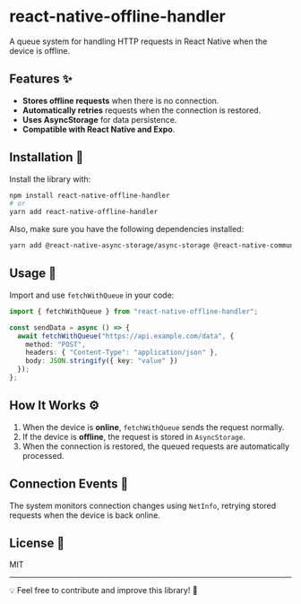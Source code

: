 # react-native-offline-handler

A queue system for handling HTTP requests in React Native when the device is offline.

## Features ✨

- **Stores offline requests** when there is no connection.
- **Automatically retries** requests when the connection is restored.
- **Uses AsyncStorage** for data persistence.
- **Compatible with React Native and Expo**.

## Installation 🚀

Install the library with:

```sh
npm install react-native-offline-handler
# or
yarn add react-native-offline-handler
```

Also, make sure you have the following dependencies installed:

```sh
yarn add @react-native-async-storage/async-storage @react-native-community/netinfo cross-fetch
```

## Usage 📖

Import and use `fetchWithQueue` in your code:

```ts
import { fetchWithQueue } from "react-native-offline-handler";

const sendData = async () => {
  await fetchWithQueue("https://api.example.com/data", {
    method: "POST",
    headers: { "Content-Type": "application/json" },
    body: JSON.stringify({ key: "value" })
  });
};
```

## How It Works ⚙️

1. When the device is **online**, `fetchWithQueue` sends the request normally.
2. If the device is **offline**, the request is stored in `AsyncStorage`.
3. When the connection is restored, the queued requests are automatically processed.

## Connection Events 📡

The system monitors connection changes using `NetInfo`, retrying stored requests when the device is back online.

## License 📜

MIT

---

💡 Feel free to contribute and improve this library! 🚀
